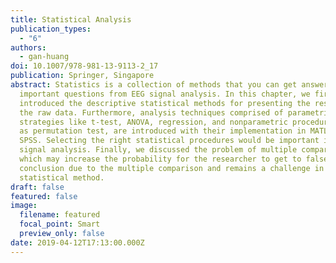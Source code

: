```yaml
---
title: Statistical Analysis
publication_types:
  - "6"
authors:
  - gan-huang
doi: 10.1007/978-981-13-9113-2_17
publication: Springer, Singapore
abstract: Statistics is a collection of methods that you can get answers to
  important questions from EEG signal analysis. In this chapter, we firstly
  introduced the descriptive statistical methods for presenting the result from
  the raw data. Furthermore, analysis techniques comprised of parametric
  strategies like t-test, ANOVA, regression, and nonparametric procedures, such
  as permutation test, are introduced with their implementation in MATLAB and
  SPSS. Selecting the right statistical procedures would be important in EEG
  signal analysis. Finally, we discussed the problem of multiple comparison,
  which may increase the probability for the researcher to get to false positive
  conclusion due to the multiple comparison and remains a challenge in
  statistical method.
draft: false
featured: false
image:
  filename: featured
  focal_point: Smart
  preview_only: false
date: 2019-04-12T17:13:00.000Z
---
```

